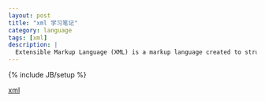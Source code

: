 ```yaml
---
layout: post
title: "xml 学习笔记"
category: language 
tags: [xml]
description: |
  Extensible Markup Language (XML) is a markup language created to structure, store, and transport data by defining a set of rules for encoding documents in a format that is both human-readable and machine-readable. 
---
```

{% include JB/setup %}

[xml](http://www.w3.org/XML/)


